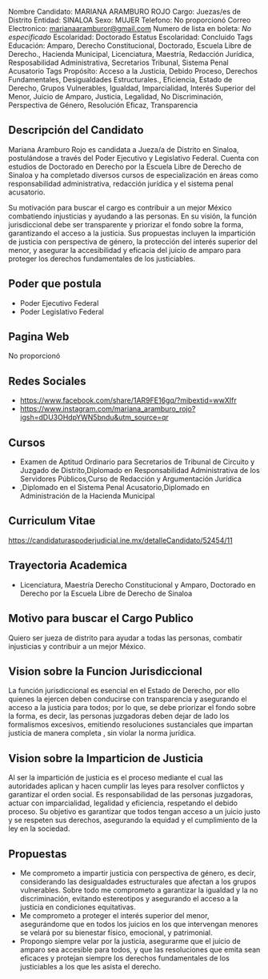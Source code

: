 Nombre Candidato: MARIANA ARAMBURO ROJO
Cargo: Juezas/es de Distrito
Entidad: SINALOA
Sexo: MUJER
Telefono: No proporcionó
Correo Electronico: marianaaramburor@gmail.com
Numero de lista en boleta: *No especificado*
Escolaridad: Doctorado
Estatus Escolaridad: Concluido
Tags Educación: Amparo, Derecho Constitucional, Doctorado, Escuela Libre de Derecho., Hacienda Municipal, Licenciatura, Maestría, Redacción Jurídica, Resposabilidad Administrativa, Secretarios Tribunal, Sistema Penal Acusatorio
Tags Propósito: Acceso a la Justicia, Debido Proceso, Derechos Fundamentales, Desigualdades Estructurales., Eficiencia, Estado de Derecho, Grupos Vulnerables, Igualdad, Imparcialidad, Interés Superior del Menor, Juicio de Amparo, Justicia, Legalidad, No Discriminación, Perspectiva de Género, Resolución Eficaz, Transparencia


## Descripción del Candidato 

Mariana Aramburo Rojo es candidata a Jueza/a de Distrito en Sinaloa, postulándose a través del Poder Ejecutivo y Legislativo Federal. Cuenta con estudios de Doctorado en Derecho por la Escuela Libre de Derecho de Sinaloa y ha completado diversos cursos de especialización en áreas como responsabilidad administrativa, redacción jurídica y el sistema penal acusatorio.

Su motivación para buscar el cargo es contribuir a un mejor México combatiendo injusticias y ayudando a las personas.  En su visión, la función jurisdiccional debe ser transparente y priorizar el fondo sobre la forma, garantizando el acceso a la justicia. Sus propuestas incluyen la impartición de justicia con perspectiva de género, la protección del interés superior del menor, y asegurar la accesibilidad y eficacia del juicio de amparo para proteger los derechos fundamentales de los justiciables.


## Poder que postula

- Poder Ejecutivo Federal
- Poder Legislativo Federal


## Pagina Web

No proporcionó


## Redes Sociales

- https://www.facebook.com/share/1AR9FE16gq/?mibextid=wwXIfr
- https://www.instagram.com/mariana_aramburo_rojo?igsh=dDU3OHdpYWN5bndu&utm_source=qr


## Cursos

- Examen de Aptitud Ordinario para Secretarios de Tribunal de Circuito y Juzgado de Distrito,Diplomado en Responsabilidad Administrativa de los Servidores Públicos,Curso de Redacción y Argumentación Jurídica
- ,Diplomado en el Sistema Penal Acusatorio,Diplomado en Administración de la Hacienda Municipal


## Curriculum Vitae

https://candidaturaspoderjudicial.ine.mx/detalleCandidato/52454/11


## Trayectoria Academica

- Licenciatura, Maestría Derecho Constitucional y Amparo, Doctorado en Derecho por la Escuela Libre de Derecho de Sinaloa


## Motivo para buscar el Cargo Publico

Quiero ser jueza de distrito para ayudar a todas las personas, combatir injusticias y contribuir a un mejor México.


## Vision sobre la Funcion Jurisdiccional

La función jurisdiccional es esencial en el Estado de Derecho, por ello quienes la ejercen deben conducirse con transparencia y asegurando el acceso a la justicia para todos; por lo que, se debe priorizar el fondo sobre la forma, es decir, las personas juzgadoras deben dejar de lado los formalismos excesivos, emitiendo resoluciones sustanciales que impartan justicia de manera completa , sin violar la norma jurídica.


## Vision sobre la Imparticion de Justicia

Al ser la impartición de justicia es el proceso mediante el cual las autoridades aplican y hacen cumplir las leyes para resolver conflictos y garantizar el orden social. Es responsabilidad de las personas juzgadoras, actuar con imparcialidad, legalidad y eficiencia, respetando el debido proceso. Su objetivo es garantizar que todos tengan acceso a un juicio justo y se respeten sus derechos, asegurando la equidad y el cumplimiento de la ley en la sociedad.


## Propuestas

- Me comprometo a impartir justicia con perspectiva de género, es decir, considerando las desigualdades estructurales que afectan a los grupos vulnerables. Sobre todo me comprometo a garantizar la igualdad y la no discriminación, evitando estereotipos y asegurando el acceso a la justicia en condiciones equitativas.
- Me comprometo a proteger el interés superior del menor, asegurándome que en todos los juicios en los que intervengan menores se velará por su bienestar físico, emocional, y patrimonial.
- Propongo siempre velar por la justicia, asegurarme que el juicio de amparo sea accesible para todos, y que las resoluciones que emita sean eficaces y protejan siempre los derechos fundamentales de los justiciables a los que les asista el derecho.

